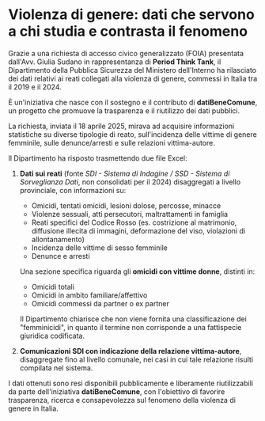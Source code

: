 # Violenza di genere: dati che servono a chi studia e contrasta il fenomeno

Grazie a una richiesta di accesso civico generalizzato (FOIA) presentata dall'Avv. Giulia Sudano in rappresentanza di **Period Think Tank**, il Dipartimento della Pubblica Sicurezza del Ministero dell'Interno ha rilasciato dei dati relativi ai reati collegati alla violenza di genere, commessi in Italia tra il 2019 e il 2024.

È un'iniziativa che nasce con il sostegno e il contributo di **datiBeneComune**, un progetto che promuove la trasparenza e il riutilizzo dei dati pubblici.

La richiesta, inviata il 18 aprile 2025, mirava ad acquisire informazioni statistiche su diverse tipologie di reato, sull'incidenza delle vittime di genere femminile, sulle denunce/arresti e sulle relazioni vittima-autore.

Il Dipartimento ha risposto trasmettendo due file Excel:

1. **Dati sui reati** (fonte *SDI - Sistema di Indagine / SSD - Sistema di Sorveglianza Dati*, non consolidati per il 2024) disaggregati a livello provinciale, con informazioni su:

    - Omicidi, tentati omicidi, lesioni dolose, percosse, minacce
    - Violenze sessuali, atti persecutori, maltrattamenti in famiglia
    - Reati specifici del Codice Rosso (es. costrizione al matrimonio, diffusione illecita di immagini, deformazione del viso, violazioni di allontanamento)
    - Incidenza delle vittime di sesso femminile
    - Denunce e arresti

    Una sezione specifica riguarda gli **omicidi con vittime donne**, distinti in:

    - Omicidi totali
    - Omicidi in ambito familiare/affettivo
    - Omicidi commessi da partner o ex partner

    Il Dipartimento chiarisce che non viene fornita una classificazione dei "femminicidi", in quanto il termine non corrisponde a una fattispecie giuridica codificata.

2. **Comunicazioni SDI con indicazione della relazione vittima-autore**, disaggregate fino al livello comunale, nei casi in cui tale relazione risulti compilata nel sistema.

I dati ottenuti sono resi disponibili pubblicamente e liberamente riutilizzabili da parte dell'iniziativa **datiBeneComune**, con l'obiettivo di favorire trasparenza, ricerca e consapevolezza sul fenomeno della violenza di genere in Italia.
